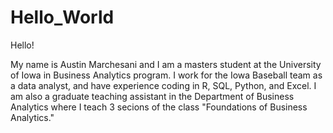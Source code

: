 # Hello_World

Hello!

My name is Austin Marchesani and I am a masters student at the University of Iowa in Business Analytics program. I work for the Iowa Baseball team as a data analyst, and have experience coding in R, SQL, Python, and Excel. I am also a graduate teaching assistant in the Department of Business Analytics where I teach 3 secions of the class "Foundations of Business Analytics."
